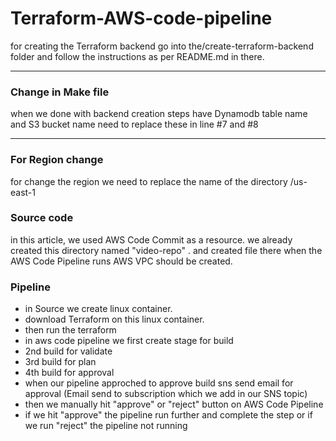 # Terraform-AWS-code-pipeline
for creating the Terraform backend go into the/create-terraform-backend folder and follow the instructions as per README.md in there.

---
### Change in Make file
when we done with backend creation steps have Dynamodb table name and S3 bucket name need to replace these in line #7 and #8

---
### For Region change 
for change the region we need to replace the name of the directory /us-east-1

### Source code
in this article, we used AWS Code Commit as a  resource. we already created this directory named "video-repo"  . and created file there when the AWS Code Pipeline runs AWS VPC should be created.

### Pipeline
* in Source we create linux container.
* download Terraform on this linux container.
* then run the terraform  
* in aws code pipeline we first create stage for build
* 2nd build for validate
* 3rd build for plan
* 4th build for approval
* when our pipeline approched  to approve build sns send email for approval (Email send to subscription which we add in our SNS topic)
* then we manually hit "approve" or "reject" button on AWS Code Pipeline
* if we hit "approve" the pipeline run further and complete the step or if we run "reject" the pipeline not running



